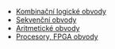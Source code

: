 - [Kombinační logické obvody](Kombinační%20logické%20obvody.md)
- [Sekvenční obvody](Sekvenční%20obvody.md)
- [Aritmetické obvody](Aritmetické%20obvody.md)
- [Procesory, FPGA obvody](Procesory,%20FPGA%20obvody.md)